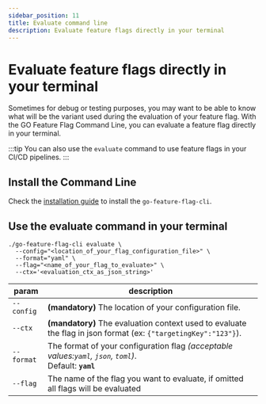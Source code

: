 ```yaml
---
sidebar_position: 11
title: Evaluate command line
description: Evaluate feature flags directly in your terminal
---
```


# Evaluate feature flags directly in your terminal

Sometimes for debug or testing purposes, you may want to be able to know what will be the variant used during the evaluation of your feature flag.
With the GO Feature Flag Command Line, you can evaluate a feature flag directly in your terminal.

:::tip
You can also use the `evaluate` command to use feature flags in your CI/CD pipelines.
:::

## Install the Command Line

Check the [installation guide](./cli) to install the `go-feature-flag-cli`.

## Use the evaluate command in your terminal

```shell
./go-feature-flag-cli evaluate \
  --config="<location_of_your_flag_configuration_file>" \
  --format="yaml" \
  --flag="<name_of_your_flag_to_evaluate>" \ 
  --ctx='<evaluation_ctx_as_json_string>'
```

| param      | description                                                                                                            |
|------------|------------------------------------------------------------------------------------------------------------------------|
| `--config` | **(mandatory)** The location of your configuration file.                                                               |
| `--ctx`    | **(mandatory)** The evaluation context used to evaluate the flag in json format (ex: `{"targetingKey":"123"}`).        |
| `--format` | The format of your configuration flag _(acceptable values:`yaml`, `json`, `toml`)_.<br/>Default: **`yaml`**            |
| `--flag`   | The name of the flag you want to evaluate, if omitted all flags will be evaluated                                      |

